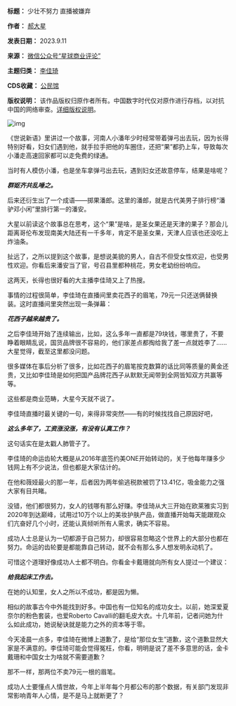 

**标题：** 少壮不努力 直播被嫌弃  

**作者：** [郝大星](https://chinadigitaltimes.net/space/星球商业评论)  

**发表日期：** 2023.9.11  

**来源：** [微信公众号“星球商业评论”](https://web.archive.org/web/https://mp.weixin.qq.com/s/0EWtnGMuR839f-R596vz8A)  

**主题归类：** [李佳琦](https://chinadigitaltimes.net/space/李佳琦悖论)  

**CDS收藏：** [公民馆](https://chinadigitaltimes.net/space/%E5%85%AC%E6%B0%91%E9%A6%86)  

**版权说明：** 该作品版权归原作者所有。中国数字时代仅对原作进行存档，以对抗中国的网络审查。[详细版权说明](https://chinadigitaltimes.net/chinese/copyright)。


![img](https://chinadigitaltimes.net/chinese/files/2023/09/post-700130-64ff44d510a76.png)


《世说新语》里讲过一个故事，河南人小潘年少时经常带着弹弓出去玩，因为长得特别好看，妇女们遇到他，就手拉手把他的车圈住，还把“果”都扔上车，导致每次小潘走高速回家都可以走免费的绿通。


当时有人模仿小潘，也是坐车拿弹弓出去玩，遇到妇女还故意停车，结果是啥呢？


***群妪齐共乱唾之。*** 


后来还衍生出了一个成语——掷果潘郎。这里的潘郎，就是古代美男子排行榜“潘驴邓小闲”里排行第一的潘安。


大星以前读这个故事总在思考，这个“果”是啥，是圣女果还是天津的果子？那会儿距离哥伦布发现南美大陆还有一千多年，肯定不是圣女果，天津人应该也还没吃上炸油条。


扯远了，之所以提到这个故事，是想说美貌的男人，自古不但受女性欢迎，也受男性欢迎。你看后来潘安当了官，号召县里都种桃花，男女老幼纷纷响应。


这两天，长得也很好看的大主播李佳琦又上了热搜。


事情的过程很简单，李佳琦在直播间里卖花西子的眉笔，79元一只还送俩替换装。这时直播间里突然出现一条弹幕：


***花西子越来越贵了。*** 


之后李佳琦开始了连续输出，比如，这么多年一直都是79块钱，哪里贵了，不要睁着眼睛乱说，国货品牌很不容易的，他们家差点都掏给我了差一点就姓李了……大星觉得，截至这里都没问题。


很多媒体在事后分析了很多，比如花西子的眉笔按克数算的话比同等质量的黄金还贵，又比如李佳琦是如何把国产品牌花西子从默默无闻带到全网皆知双方共赢等等。


这些都是商业范畴，大星今天就不说了。


李佳琦直播时最关键的一句，来得非常突然——有的时候找找自己原因好吧，


***这么多年了，工资涨没涨，有没有认真工作？*** 


这句话实在是太戳人肺管子了。


李佳琦的命运齿轮大概是从2016年底签约美ONE开始转动的，关于他每年赚多少钱网上有不少说法，但也都是大家估计的。


在他和薇娅最火的那一年，后者因为两年偷逃税款被罚了13.41亿，吸金能力之强大家有目共睹。


没错，他们都很努力，女人的钱哪有那么好赚。李佳琦从大三开始在欧莱雅实习到2020年到达巅峰，试用过10万个以上的美妆护肤产品，做直播开始每天能跟观众们亢奋好几个小时，还能认真倾听所有人需求，确实不容易。


成功人士总是认为一切都源于自己努力，却很容易忽略这个世界上的大部分也都在努力。命运的齿轮要是都能靠自己转动，就不会有那么多人想发明永动机了。


可惜这个道理好像成功人士都不明白。你看金卡戴珊就向所有女人提过一个建议：


***给我起床工作去。*** 


在她的认知里，女人之所以不成功，都是因为懒。


相似的故事古今中外能找到好多。中国也有一位知名的成功女士。以前，她深爱夏奈尔的粉色套装，也爱Roberto Cavalli的翻毛皮大衣。十几年前，记者问她为什么如此成功，她说秘诀就是能力之外的资本等于零。


今天凌晨一点多，李佳琦在微博上道歉了，是给“那位女生”道歉，这个道歉显然大家是不满意的。李佳琦可能会觉得冤枉，你看，明明是说了差不多意思的话，金卡戴珊和中国女士为啥就不需要道歉？


那不一样，那两位不卖79元一根的眉笔。


成功人士要懂点人情世故，今年上半年每个月都公布的那个数据，有关部门发现非常影响青年人心情，是不是马上就断更了？

